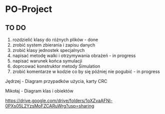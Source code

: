 # PO-Project

## TO DO
1. rozdzielić klasy do różnych plików - done
2. zrobić system zbierania i zapisu danych
3. zrobić klasy jednostek specjalnych
4. napisać metodę walki i otrzymywania obrażeń - in progress
5. napisać warunek końca symulacji
6. doprcować konstruktor metody Simulation
7. zrobić komentarze w kodzie co by się później nie pogubić - in progress


Jędrzej - Diagram przypadków użycia, karty CRC

Mikołaj - Diagram klas i obiektów

https://drive.google.com/drive/folders/1oXZvaAFNl-0PXs05L2YzsMoFZCARuWrg?usp=sharing